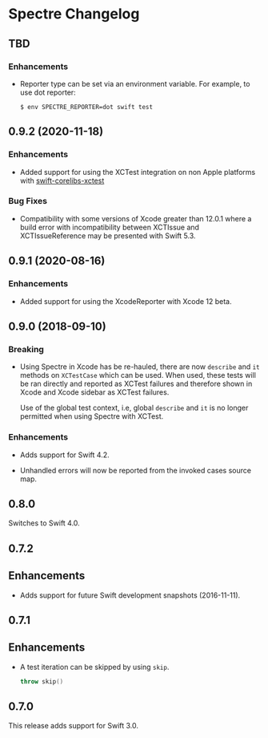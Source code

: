 # Spectre Changelog

## TBD

### Enhancements

- Reporter type can be set via an environment variable. For example, to use dot
  reporter:

  ```shell
  $ env SPECTRE_REPORTER=dot swift test
  ```

## 0.9.2 (2020-11-18)

### Enhancements

- Added support for using the XCTest integration on non Apple platforms with
  [swift-corelibs-xctest](https://github.com/apple/swift-corelibs-xctest)

### Bug Fixes

- Compatibility with some versions of Xcode greater than 12.0.1 where a build
  error with incompatibility between XCTIssue and XCTIssueReference may be
  presented with Swift 5.3.

## 0.9.1 (2020-08-16)

### Enhancements

- Added support for using the XcodeReporter with Xcode 12 beta.

## 0.9.0 (2018-09-10)

### Breaking

- Using Spectre in Xcode has be re-hauled, there are now `describe` and `it`
  methods on `XCTestCase` which can be used. When used, these tests will be ran
  directly and reported as XCTest failures and therefore shown in Xcode and
  Xcode sidebar as XCTest failures.

  Use of the global test context, i.e, global `describe` and `it` is no longer
  permitted when using Spectre with XCTest.

### Enhancements

- Adds support for Swift 4.2.

- Unhandled errors will now be reported from the invoked cases source map.

## 0.8.0

Switches to Swift 4.0.

## 0.7.2

## Enhancements

- Adds support for future Swift development snapshots (2016-11-11).


## 0.7.1

## Enhancements

- A test iteration can be skipped by using `skip`.

  ```swift
  throw skip()
  ```


## 0.7.0

This release adds support for Swift 3.0.
